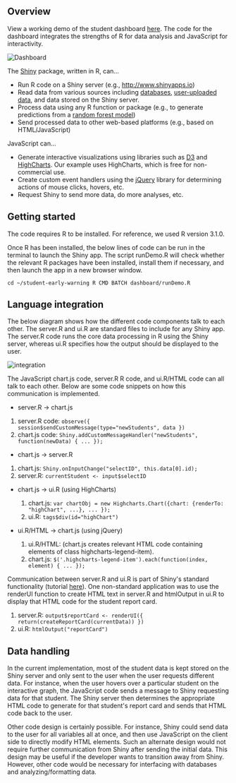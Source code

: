 ## Overview 

View a working demo of the student dashboard [here](http://d-miller.shinyapps.io/RiskVizDemo/). The code for the dashboard integrates the strengths of R for data analysis and JavaScript for interactivity. 

![Dashboard](http://i.imgur.com/050QiW1.png)

The [Shiny](http://shiny.rstudio.com/) package, written in R, can...
* Run R code on a Shiny server (e.g., http://www.shinyapps.io) 
* Read data from various sources including [databases](http://www.r-bloggers.com/mysql-and-r/), [user-uploaded data](http://shiny.rstudio.com/gallery/file-upload.html), and data stored on the Shiny server.
* Process data using any R function or package (e.g., to generate predictions from a [random forest model](http://cran.r-project.org/web/packages/randomForest/index.html))
* Send processed data to other web-based platforms (e.g., based on HTML/JavaScript)

JavaScript can...
* Generate interactive visualizations using libraries such as [D3](http://d3js.org/) and [HighCharts](http://www.highcharts.com/). Our example uses HighCharts, which is free for non-commercial use.
* Create custom event handlers using the [jQuery](http://jquery.com/) library for determining actions of mouse clicks, hovers, etc.
* Request Shiny to send more data, do more analyses, etc. 

## Getting started

The code requires R to be installed. For reference, we used R version 3.1.0. 

Once R has been installed, the below lines of code can be run in the terminal to launch the Shiny app. The script runDemo.R will check whether the relevant R packages have been installed, install them if necessary, and then launch the app in a new browser window.

`
cd ~/student-early-warning
R CMD BATCH dashboard/runDemo.R
`

## Language integration

The below diagram shows how the different code components talk to each other. The server.R and ui.R are standard files to include for any Shiny app. The server.R code runs the core data processing in R using the Shiny server, whereas ui.R specifies how the output should be displayed to the user. 

![integration](http://i.imgur.com/kIFM7Ru.png)

The JavaScript chart.js code, server.R R code, and ui.R/HTML code can all talk to each other. Below are some code snippets on how this communication is implemented.

* server.R -> chart.js 
 1. server.R code: `observe({ session$sendCustomMessage(type="newStudents", data })`
 2. chart.js code: `Shiny.addCustomMessageHandler("newStudents", function(newData) { ... });`

* chart.js -> server.R
 1. chart.js: `Shiny.onInputChange("selectID", this.data[0].id);`
 2. server.R: `currentStudent <- input$selectID`

* chart.js -> ui.R (using HighCharts)
  1. chart.js: `var chartObj = new Highcharts.Chart({chart: {renderTo: "highChart", ...}, ... });`
  2. ui.R: `tags$div(id="highChart")`

* ui.R/HTML -> chart.js (using jQuery)
  1. ui.R/HTML: (chart.js creates relevant HTML code containing elements of class highcharts-legend-item).
  2. chart.js: `$('.highcharts-legend-item').each(function(index, element) { ... });`

Communication between server.R and ui.R is part of Shiny's standard functionality (tutorial [here](http://shiny.rstudio.com/tutorial/)). One non-standard application was to use the renderUI function to create HTML text in server.R and htmlOutput in ui.R to display that HTML code for the student report card.
 1. server.R: `output$reportCard <- renderUI({  return(createReportCard(currentData)) })`
 2. ui.R: `htmlOutput("reportCard")`

## Data handling

In the current implementation, most of the student data is kept stored on the Shiny server and only sent to the user when the user requests different data. For instance, when the user hovers over a particular student on the interactive graph, the JavaScript code sends a message to Shiny requesting data for that student. The Shiny server then determines the appropriate HTML code to generate for that student's report card and sends that HTML code back to the user. 

Other code design is certainly possible. For instance, Shiny could send data to the user for all variables all at once, and then use JavaScript on the client side to directly modify HTML elements. Such an alternate design would not require further communication from Shiny after sending the initial data. This design may be useful if the developer wants to transition away from Shiny. However, other code would be necessary for interfacing with databases and analyzing/formatting data.

